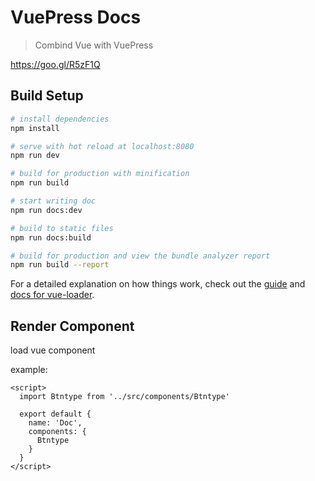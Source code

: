 # VuePress Docs

> Combind Vue with VuePress 

https://goo.gl/R5zF1Q

## Build Setup

``` bash
# install dependencies
npm install

# serve with hot reload at localhost:8080
npm run dev

# build for production with minification
npm run build

# start writing doc
npm run docs:dev

# build to static files
npm run docs:build

# build for production and view the bundle analyzer report
npm run build --report

```

For a detailed explanation on how things work, check out the [guide](http://vuejs-templates.github.io/webpack/) and [docs for vue-loader](http://vuejs.github.io/vue-loader).


## Render Component

load vue component 

example:

<Btntype/>

```vue
<script>
  import Btntype from '../src/components/Btntype'

  export default {
    name: 'Doc',
    components: {
      Btntype
    }
  }
</script>  
``` 

<script>
  import Btntype from '../src/components/Btntype'

  export default {
    name: 'Doc',
    mounted () {
    },
    components: {
      Btntype
    }
  }
</script>

